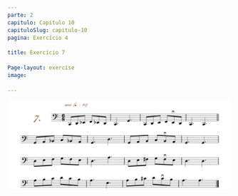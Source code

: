 ```yaml
---
parte: 2
capitulo: Capítulo 10
capituloSlug: capitulo-10
pagina: Exercício 4

title: Exercício 7

Page-layout: exercise
image:

---
```


<img src="/assets/graphics/content/2_3_1_4.png"/>
